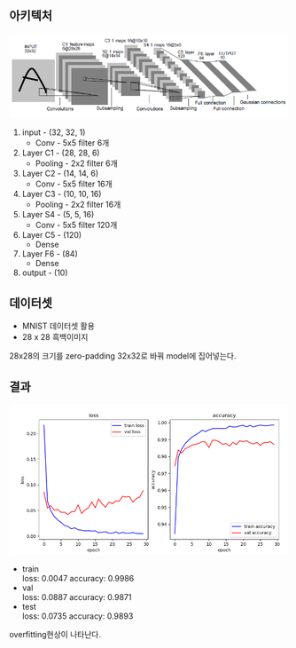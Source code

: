 ## 아키텍처
![LeNet-5_architecture](img/img.png)

1. input - (32, 32, 1)
    - Conv - 5x5 filter 6개
2. Layer C1 - (28, 28, 6)
    - Pooling - 2x2 filter 6개
3. Layer C2 - (14, 14, 6)
    - Conv - 5x5 filter 16개
4. Layer C3 - (10, 10, 16)
    - Pooling - 2x2 filter 16개
5. Layer S4 - (5, 5, 16)
    - Conv - 5x5 filter 120개
6. Layer C5 - (120)
    - Dense
7. Layer F6 - (84)
    - Dense
8. output - (10)

## 데이터셋
- MNIST 데이터셋 활용
- 28 x 28 흑백이미지

28x28의 크기를 zero-padding 32x32로 바꿔 model에 집어넣는다. 


## 결과
![result1](img/result1.png)
- train <br>
    loss: 0.0047  accuracy: 0.9986 
- val   <br>
    loss: 0.0887  accuracy: 0.9871
- test  <br>
    loss: 0.0735  accuracy: 0.9893
    
overfitting현상이 나타난다.

